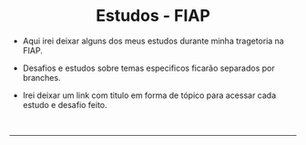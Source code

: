 <h1 align=center>Estudos - FIAP</h1>

  - Aqui irei deixar alguns dos meus estudos durante minha tragetoria na FIAP. 
    
  - Desafios e estudos sobre temas especificos ficarão separados por branches.

  - Irei deixar um link com titulo em forma de tópico para acessar cada estudo e desafio feito.

<br>

___

